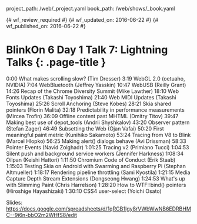 project_path: /web/_project.yaml
book_path: /web/shows/_book.yaml

{# wf_review_required #}
{# wf_updated_on: 2016-06-22 #}
{# wf_published_on: 2016-06-22 #}

# BlinkOn 6 Day 1 Talk 7: Lightning Talks {: .page-title }

0:00 What makes scrolling slow? (Tim Dresser)
3:19 WebGL 2.0 (oetuaho, NVIDIA)
7:04 WebBluetooth (Jeffrey Yasskin)
10:47 WebUSB (Reilly Grant)
14:26 Recap of the Chrome Diversity Summit (Mike Lawther)
18:10 Web Fonts Updates (Takashi Toyoshima)
21:40 Web MIDI Updates (Takashi Toyoshima)
25:26 Scroll Anchoring (Steve Kobes)
28:21 Skia shared pointers (Florin Malita)
32:18 Predictability in performance measurements (Mircea Trofin)
36:09 Offline content past MHTML (Dmitry Titov)
39:47 Making best use of depot_tools (Andrii Shyshkalov)
43:20 Observer pattern (Stefan Zager)
46:49 Subsetting the Web (Ojan Vafai)
50:20 First meaningful paint metric (Kunihiko Sakamoto)
53:24 Tracing from V8 to Blink (Marcel Hlopko)
56:25 Making alert() dialogs behave (Avi Drissman)
58:33 Pointer Events (Navid Zolghadr)
1:01:25 Tracing v2 (Primiano Tucci)
1:04:53 Silent push and background service workers (Jennifer Harkness)
1:08:34 Oilpan (Keishi Hattori)
1:11:50 Chromium Code of Conduct (Erik Staab)
1:15:03 Testing Skia on Android with Swarming and Raspberry Pi (Stephan Altmueller)
1:18:17 Rendering pipeline throttling (Sami Kyostila)
1:21:15 Media Capture Depth Stream Extensions (Dongseong Hwang)
1:24:53 What's up with Slimming Paint (Chris Harrelson)
1:28:20 How to WTF::bind() pointers (Hiroshige Hayashizaki)
1:30:10 CSS4 user-select (Yoichi Osato)

Slides: https://docs.google.com/spreadsheets/d/1qRGB1Igy8rVWbWwNB6EDRBHMC--9i6n-bbO2m2WHfS8/edit
